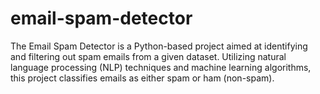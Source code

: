 # email-spam-detector
The Email Spam Detector is a Python-based project aimed at identifying and filtering out spam emails from a given dataset. Utilizing natural language processing (NLP) techniques and machine learning algorithms, this project classifies emails as either spam or ham (non-spam).
